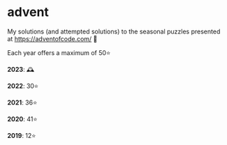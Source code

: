 # advent
My solutions (and attempted solutions) to the seasonal puzzles presented at https://adventofcode.com/ :star_struck:

Each year offers a maximum of 50:star:

**2023**: :mantelpiece_clock:

**2022**: 30:star:

**2021**: 36:star:

**2020**: 41:star:

**2019**: 12:star:
